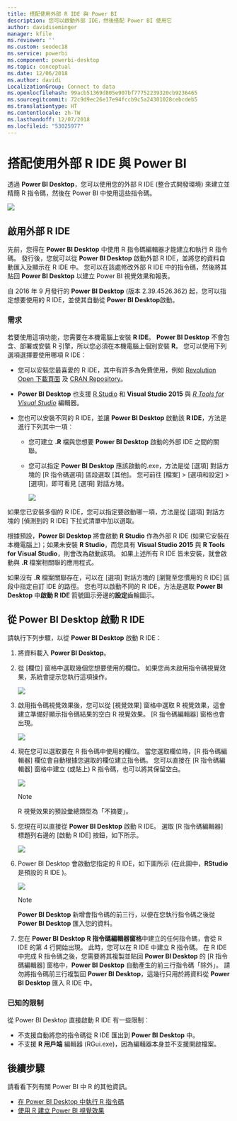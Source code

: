 ```yaml
---
title: 搭配使用外部 R IDE 與 Power BI
description: 您可以啟動外部 IDE，然後搭配 Power BI 使用它
author: davidiseminger
manager: kfile
ms.reviewer: ''
ms.custom: seodec18
ms.service: powerbi
ms.component: powerbi-desktop
ms.topic: conceptual
ms.date: 12/06/2018
ms.author: davidi
LocalizationGroup: Connect to data
ms.openlocfilehash: 99acb51369d805e907bf77752239320cb9236465
ms.sourcegitcommit: 72c9d9ec26e17e94fccb9c5a24301028cebcdeb5
ms.translationtype: HT
ms.contentlocale: zh-TW
ms.lasthandoff: 12/07/2018
ms.locfileid: "53025977"
---
```

# <a name="use-an-external-r-ide-with-power-bi"></a>搭配使用外部 R IDE 與 Power BI
透過 **Power BI Desktop**，您可以使用您的外部 R IDE (整合式開發環境) 來建立並精簡 R 指令碼，然後在 Power BI 中使用這些指令碼。

![](media/desktop-r-ide/r-ide_1a.png)

## <a name="enable-an-external-r-ide"></a>啟用外部 R IDE
先前，您得在 **Power BI Desktop** 中使用 R 指令碼編輯器才能建立和執行 R 指令碼。 發行後，您就可以從 **Power BI Desktop** 啟動外部 R IDE，並將您的資料自動匯入及顯示在 R IDE 中。 您可以在該處修改外部 R IDE 中的指令碼，然後將其貼回 **Power BI Desktop** 以建立 Power BI 視覺效果和報表。

自 2016 年 9 月發行的 **Power BI Desktop** (版本 2.39.4526.362) 起，您可以指定想要使用的 R IDE，並使其自動從 **Power BI Desktop**啟動。

### <a name="requirements"></a>需求
若要使用這項功能，您需要在本機電腦上安裝 **R IDE**。 **Power BI Desktop** 不會包含、部署或安裝 R 引擎，所以您必須在本機電腦上個別安裝 **R**。 您可以使用下列選項選擇要使用哪項 R IDE︰

* 您可以安裝您最喜愛的 R IDE，其中有許多為免費使用，例如 [Revolution Open 下載頁面](https://mran.revolutionanalytics.com/download/) 及 [CRAN Repository](https://cran.r-project.org/bin/windows/base/)。
* **Power BI Desktop** 也支援 [R Studio](https://www.rstudio.com/) 和 **Visual Studio 2015** 與 [*R Tools for Visual Studio*](https://beta.visualstudio.com/vs/rtvs/) 編輯器。
* 您也可以安裝不同的 R IDE，並讓 **Power BI Desktop** 啟動該 **R IDE**，方法是進行下列其中一項︰
  
  * 您可建立 **.R** 檔與您想要 **Power BI Desktop** 啟動的外部 IDE 之間的關聯。
  * 您可以指定 **Power BI Desktop** 應該啟動的.exe，方法是從 [選項] 對話方塊的 [R 指令碼選項] 區段選取 [其他]。 您可前往 [檔案] > [選項和設定] > [選項]，即可看見 [選項] 對話方塊。
    
    ![](media/desktop-r-ide/r-ide_1b.png)

如果您已安裝多個的 R IDE，您可以指定要啟動哪一項，方法是從 [選項] 對話方塊的 [偵測到的 R IDE] 下拉式清單中加以選取。

根據預設，**Power BI Desktop** 將會啟動 **R Studio** 作為外部 R IDE (如果它安裝在本機電腦上)；如果未安裝 **R Studio**，而您具有 **Visual Studio 2015** 與 **R Tools for Visual Studio**，則會改為啟動該項。 如果上述所有 R IDE 皆未安裝，就會啟動與 **.R** 檔案相關聯的應用程式。

如果沒有 **.R** 檔案關聯存在，可以在 [選項] 對話方塊的 [瀏覽至您慣用的 R IDE] 區段中指定自訂 IDE 的路徑。 您也可以啟動不同的 R IDE，方法是選取 **Power BI Desktop** 中**啟動 R IDE** 箭號圖示旁邊的**設定**齒輪圖示。

## <a name="launch-an-r-ide-from-power-bi-desktop"></a>從 Power BI Desktop 啟動 R IDE
請執行下列步驟，以從 **Power BI Desktop** 啟動 R IDE：

1. 將資料載入 **Power BI Desktop**。
2. 從 [欄位] 窗格中選取幾個您想要使用的欄位。 如果您尚未啟用指令碼視覺效果，系統會提示您執行這項操作。
   
   ![](media/desktop-r-ide/r-ide_3.png)
3. 啟用指令碼視覺效果後，您可以從 [視覺效果] 窗格中選取 R 視覺效果，這會建立準備好顯示指令碼結果的空白 R 視覺效果。 [R 指令碼編輯器] 窗格也會出現。
   
   ![](media/desktop-r-ide/r-ide_4.png)
4. 現在您可以選取要在 R 指令碼中使用的欄位。 當您選取欄位時，[R 指令碼編輯器] 欄位會自動根據您選取的欄位建立指令碼。 您可以直接在 [R 指令碼編輯器] 窗格中建立 (或貼上) R 指令碼，也可以將其保留空白。
   
   ![](media/desktop-r-ide/r-ide_5.png)
   
   > [!NOTE]
   > R 視覺效果的預設彙總類型為「不摘要」。
   > 
   > 
5. 您現在可以直接從 **Power BI Desktop** 啟動 R IDE。 選取 [R 指令碼編輯器] 標題列右邊的 [啟動 R IDE] 按鈕，如下所示。
   
   ![](media/desktop-r-ide/r-ide_6.png)
6. Power BI Desktop 會啟動您指定的 R IDE，如下圖所示 (在此圖中，**RStudio** 是預設的 R IDE )。
   
   ![](media/desktop-r-ide/r-ide_7.png)
   
   > [!NOTE]
   > **Power BI Desktop** 新增會指令碼的前三行，以便在您執行指令碼之後從 **Power BI Desktop** 匯入您的資料。
   > 
   > 
7. 您在 **Power BI Desktop** **R 指令碼編輯器窗格**中建立的任何指令碼，會從 R IDE 的第 4 行開始出現。 此時，您可以在 R IDE 中建立 R 指令碼。 在 R IDE 中完成 R 指令碼之後，您需要將其複製並貼回 **Power BI Desktop** 的 [R 指令碼編輯器] 窗格中，**Power BI Desktop** 自動產生的前三行指令碼「除外」。 請勿將指令碼前三行複製回 **Power BI Desktop**，這幾行只用於將資料從 **Power BI Desktop** 匯入 R IDE 中。

### <a name="known-limitations"></a>已知的限制
從 Power BI Desktop 直接啟動 R IDE 有一些限制︰

* 不支援自動將您的指令碼從 R IDE 匯出到 **Power BI Desktop** 中。
* 不支援 **R 用戶端** 編輯器 (RGui.exe)，因為編輯器本身並不支援開啟檔案。

## <a name="next-steps"></a>後續步驟
請看看下列有關 Power BI 中 R 的其他資訊。

* [在 Power BI Desktop 中執行 R 指令碼](desktop-r-scripts.md)
* [使用 R 建立 Power BI 視覺效果](desktop-r-visuals.md)

